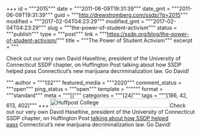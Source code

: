 +++
id = """2015"""
date = """2011-06-09T19:31:39"""
date_gmt = """2011-06-09T19:31:39"""
guid = """http://drewstromberg.com/ssdp/?p=2015"""
modified = """2017-02-04T04:23:29"""
modified_gmt = """2017-02-04T04:23:29"""
slug = """the-power-of-student-activism"""
status = """publish"""
type = """post"""
link = """https://ssdp.org/blog/the-power-of-student-activism/"""
title = """The Power of Student Activism"""
excerpt = """<p>Check out our very own David Haseltine, president of the University of Connecticut SSDP chapter, on Huffington Post talking about how SSDP helped pass Connecticut&#8217;s new marijuana decriminalization law. Go David!</p>
"""
author = """132"""
featured_media = """2020"""
comment_status = """open"""
ping_status = """open"""
template = """"""
format = """standard"""
meta = """[]"""
categories = """[24]"""
tags = """[186, 42, 613, 402]"""
+++
<img class="alignleft" src="http://ssdp.org/assets/images/blog/2011/june/college[1].png" alt="Huffpost College" width="320" height="24" />Check out our very own David Haseltine, president of the University of Connecticut SSDP chapter, on Huffington Post <a href="http://www.huffingtonpost.com/david-haseltine/post_2102_b_874366.html" target="_blank">talking about how SSDP helped pass</a> Connecticut&#8217;s new marijuana decriminalization law. Go David!
